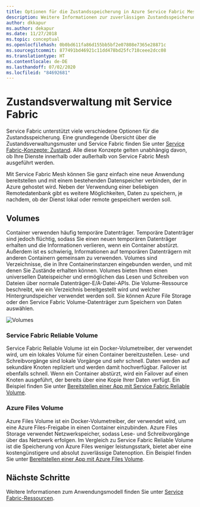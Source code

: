 ```yaml
---
title: Optionen für die Zustandsspeicherung in Azure Service Fabric Mesh
description: Weitere Informationen zur zuverlässigen Zustandsspeicherung in Service Fabric Mesh-Anwendungen, die in Azure Service Fabric Mesh ausgeführt werden
author: dkkapur
ms.author: dekapur
ms.date: 11/27/2018
ms.topic: conceptual
ms.openlocfilehash: 0b0bd611fa86d155bb5bf2e07808e7365e28871c
ms.sourcegitcommit: 877491bd46921c11dd478bd25fc718ceee2dcc08
ms.translationtype: HT
ms.contentlocale: de-DE
ms.lasthandoff: 07/02/2020
ms.locfileid: "84692681"
---
```

# <a name="state-management-with-service-fabric"></a>Zustandsverwaltung mit Service Fabric

Service Fabric unterstützt viele verschiedene Optionen für die Zustandsspeicherung. Eine grundlegende Übersicht über die Zustandsverwaltungsmuster und Service Fabric finden Sie unter [Service Fabric-Konzepte: Zustand](/azure/service-fabric/service-fabric-concepts-state). Alle diese Konzepte gelten unabhängig davon, ob Ihre Dienste innerhalb oder außerhalb von Service Fabric Mesh ausgeführt werden. 

Mit Service Fabric Mesh können Sie ganz einfach eine neue Anwendung bereitstellen und mit einem bestehenden Datenspeicher verbinden, der in Azure gehostet wird. Neben der Verwendung einer beliebigen Remotedatenbank gibt es weitere Möglichkeiten, Daten zu speichern, je nachdem, ob der Dienst lokal oder remote gespeichert werden soll. 

## <a name="volumes"></a>Volumes

Container verwenden häufig temporäre Datenträger. Temporäre Datenträger sind jedoch flüchtig, sodass Sie einen neuen temporären Datenträger erhalten und die Informationen verlieren, wenn ein Container abstürzt. Außerdem ist es schwierig, Informationen auf temporären Datenträgern mit anderen Containern gemeinsam zu verwenden. Volumes sind Verzeichnisse, die in Ihre Containerinstanzen eingebunden werden, und mit denen Sie Zustände erhalten können. Volumes bieten Ihnen einen universellen Dateispeicher und ermöglichen das Lesen und Schreiben von Dateien über normale Datenträger-E/A-Datei-APIs. Die Volume-Ressource beschreibt, wie ein Verzeichnis bereitgestellt wird und welcher Hintergrundspeicher verwendet werden soll. Sie können Azure File Storage oder den Service Fabric Volume-Datenträger zum Speichern von Daten auswählen.

![Volumes][image3]

### <a name="service-fabric-reliable-volume"></a>Service Fabric Reliable Volume

Service Fabric Reliable Volume ist ein Docker-Volumetreiber, der verwendet wird, um ein lokales Volume für einen Container bereitzustellen. Lese- und Schreibvorgänge sind lokale Vorgänge und sehr schnell. Daten werden auf sekundäre Knoten repliziert und werden damit hochverfügbar. Failover ist ebenfalls schnell. Wenn ein Container abstürzt, wird ein Failover auf einen Knoten ausgeführt, der bereits über eine Kopie Ihrer Daten verfügt. Ein Beispiel finden Sie unter [Bereitstellen einer App mit Service Fabric Reliable Volume](service-fabric-mesh-howto-deploy-app-sfreliable-disk-volume.md).

### <a name="azure-files-volume"></a>Azure Files Volume

Azure Files Volume ist ein Docker-Volumetreiber, der verwendet wird, um eine Azure Files-Freigabe in einen Container einzubinden. Azure Files Storage verwendet Netzwerkspeicher, sodass Lese- und Schreibvorgänge über das Netzwerk erfolgen. Im Vergleich zu Service Fabric Reliable Volume ist die Speicherung von Azure Files weniger leistungsstark, bietet aber eine kostengünstigere und absolut zuverlässige Datenoption. Ein Beispiel finden Sie unter [Bereitstellen einer App mit Azure Files Volume](service-fabric-mesh-howto-deploy-app-azurefiles-volume.md).

## <a name="next-steps"></a>Nächste Schritte

Weitere Informationen zum Anwendungsmodell finden Sie unter [Service Fabric-Ressourcen](service-fabric-mesh-service-fabric-resources.md).

[image3]: ./media/service-fabric-mesh-storing-state/volumes.png
